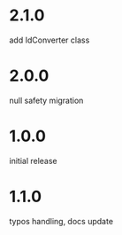 # 2.1.0

add IdConverter class

# 2.0.0

null safety migration

# 1.0.0

initial release

# 1.1.0

typos handling, docs update

